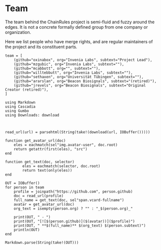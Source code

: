 # Team

The team behind the ChainRules project is semi-fluid and fuzzy around the edges.
It is not a concrete formally defined group from one company or organization.

Here we list people who have merge rights, and are regular maintainers of the project and its constituent parts.

````@eval
team = [
    (github="oxinabox", org="Invenia Labs", subtext="Project Lead"),
    (github="mzgubic", org="Invenia Labs", subtext=""),
    (github="mcabbott", org="", subtext=""),
    (github="willtebbutt", org="Invenia Labs", subtext=""),
    (github="sethaxen", org="Universität Tübingen", subtext=""),
    (github="ararslan", org="Beacon Biosignals", subtext="(retired)"),
    (github="jrevels", org="Beacon Biosignals", subtext="Original Creator (retired)"),
]

using Markdown
using Cascadia
using Gumbo
using Downloads: download



read_url(url) = parsehtml(String(take!(download(url, IOBuffer()))))

function get_avatar_url(doc)
    eles = eachmatch(sel"img.avatar-user", doc.root)
    return getattr(first(eles), "src")
end

function get_text(doc, selector)
        eles = eachmatch(selector, doc.root)
        return text(only(eles))
end

OUT = IOBuffer()
for person in team
    profile = joinpath("https://github.com", person.github)
    doc = read_url(profile)
    full_name = get_text(doc, sel"span.vcard-fullname")
    avatar = get_avatar_url(doc)
    org_text = isempty(person.org) ? "" : "_$(person.org)_"

    print(OUT, " - ")
    print(OUT, "[![$(person.github)]($(avatar))]($profile)")
    print(OUT, " **$(full_name)** $(org_text) $(person.subtext)")
    println(OUT)
end

Markdown.parse(String(take!(OUT)))
````
